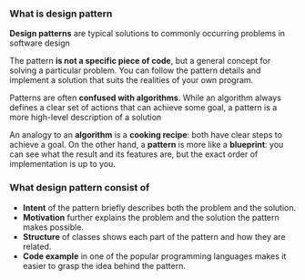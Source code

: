 ### What is design pattern

**Design patterns** are typical solutions to commonly occurring problems in software design

The pattern **is not a specific piece of code**, but a general concept for solving a particular problem. You can follow the pattern details and implement a solution that suits the realities of your own program.

Patterns are often **confused with algorithms**. While an algorithm always defines a clear set of actions that can achieve some goal, a pattern is a more high-level description of a solution

An analogy to an **algorithm** is a **cooking recipe**: both have clear steps to achieve a goal. On the other hand, a **pattern** is more like a **blueprint**: you can see what the result and its features are, but the exact order of implementation is up to you.

### What design pattern consist of

-   **Intent** of the pattern briefly describes both the problem and the solution.
-   **Motivation** further explains the problem and the solution the pattern makes possible.
-   **Structure** of classes shows each part of the pattern and how they are related.
-  **Code example** in one of the popular programming languages makes it easier to grasp the idea behind the pattern.
